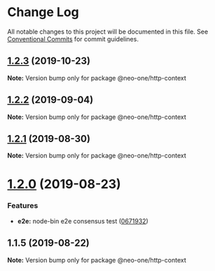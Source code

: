 # Change Log

All notable changes to this project will be documented in this file.
See [Conventional Commits](https://conventionalcommits.org) for commit guidelines.

## [1.2.3](https://github.com/neo-one-suite/neo-one/compare/@neo-one/http-context@1.2.2...@neo-one/http-context@1.2.3) (2019-10-23)

**Note:** Version bump only for package @neo-one/http-context





## [1.2.2](https://github.com/neo-one-suite/neo-one/compare/@neo-one/http-context@1.2.1...@neo-one/http-context@1.2.2) (2019-09-04)

**Note:** Version bump only for package @neo-one/http-context





## [1.2.1](https://github.com/neo-one-suite/neo-one/compare/@neo-one/http-context@1.2.0...@neo-one/http-context@1.2.1) (2019-08-30)

**Note:** Version bump only for package @neo-one/http-context





# [1.2.0](https://github.com/neo-one-suite/neo-one/compare/@neo-one/http-context@1.1.5...@neo-one/http-context@1.2.0) (2019-08-23)


### Features

* **e2e:** node-bin e2e consensus test ([0671932](https://github.com/neo-one-suite/neo-one/commit/0671932))





## 1.1.5 (2019-08-22)

**Note:** Version bump only for package @neo-one/http-context
